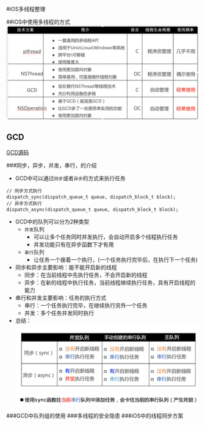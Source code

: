 #iOS多线程整理

##iOS中使用多线程的方式
![](iOS常见的多线程方案.png)

## GCD
[GCD源码](https://github.com/apple/swift-corelibs-libdispatch)

###同步，异步，并发，串行，的介绍
* GCD中可以通过`同步`或者`异步`的方式来执行任务

```
// 同步方式执行
dispatch_sync(dispatch_queue_t queue, dispatch_block_t block);
// 异步方式执行
dispatch_async(dispatch_queue_t queue, dispatch_block_t block);
```
* GCD中的队列可以分为2种类型
	* `并发`队列
		* 可以让多个任务同时并发执行，会自动开启多个线程执行任务
		* 并发功能只有在异步函数下才有用 
	* `串行`队列
		* 让任务一个接着一个执行，(一个任务执行完毕后，在执行下一个任务)
* 同步和异步主要影响：能不能开启新的线程
	* 同步：在当前线程中先执行任务，不会开启新的线程 
	* 异步：在新的线程中执行任务，当前线程继续执行任务，具有开启线程的能力
* 串行和并发主要影响：任务的执行方式 
	* 串行：一个任务执行完毕，在继续执行另外一个任务
	* 并发：多个任务并发同时执行 
* 总结：
![](GCD各种队列的执行效果.png)

###GCD中队列组的使用
###多线程的安全隐患
###iOS中的线程同步方案
